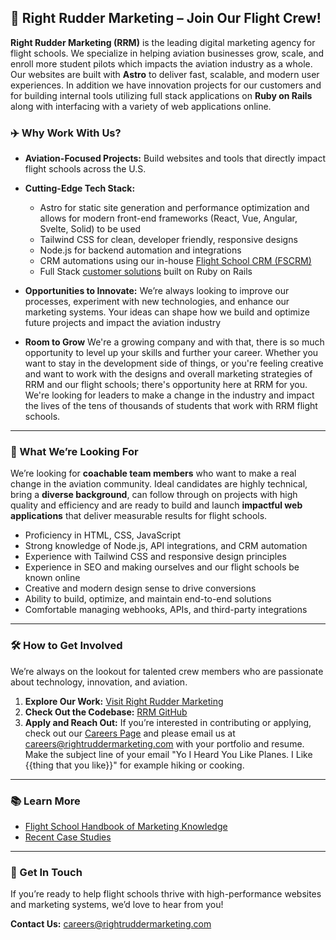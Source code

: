 ## 🚀 Right Rudder Marketing – Join Our Flight Crew!

**Right Rudder Marketing (RRM)** is the leading digital marketing agency for flight schools. We specialize in helping aviation businesses grow, scale, and enroll more student pilots which impacts the aviation industry as a whole. Our websites are built with **Astro** to deliver fast, scalable, and modern user experiences.  In addition we have innovation projects for our customers and for building internal tools utilizing full stack applications on **Ruby on Rails** along with interfacing with a variety of web applications online.

### ✈️ Why Work With Us?

- **Aviation-Focused Projects:** Build websites and tools that directly impact flight schools across the U.S.
- **Cutting-Edge Tech Stack:**  
    - Astro for static site generation and performance optimization and allows for modern front-end frameworks (React, Vue, Angular, Svelte, Solid) to be used
    - Tailwind CSS for clean, developer friendly, responsive designs  
    - Node.js for backend automation and integrations  
    - CRM automations using our in-house [Flight School CRM (FSCRM)](https://flightschoolcrm.com)
    - Full Stack [customer solutions](https://portal.rightruddermarketing.com) built on Ruby on Rails

- **Opportunities to Innovate:** We’re always looking to improve our processes, experiment with new technologies, and enhance our marketing systems. Your ideas can shape how we build and optimize future projects and impact the aviation industry

- **Room to Grow** We're a growing company and with that, there is so much opportunity to level up your skills and further your career.  Whether you want to stay in the development side of things, or you're feeling creative and want to work with the designs and overall marketing strategies of RRM and our flight schools; there's opportunity here at RRM for you.  We're looking for leaders to make a change in the industry and impact the lives of the tens of thousands of students that work with RRM flight schools.

---

### 🎯 What We’re Looking For

We’re looking for **coachable team members** who want to make a real change in the aviation community. Ideal candidates are highly technical, bring a **diverse background**, can follow through on projects with high quality and efficiency and are ready to build and launch **impactful web applications** that deliver measurable results for flight schools.

- Proficiency in HTML, CSS, JavaScript
- Strong knowledge of Node.js, API integrations, and CRM automation  
- Experience with Tailwind CSS and responsive design principles  
- Experience in SEO and making ourselves and our flight schools be known online
- Creative and modern design sense to drive conversions
- Ability to build, optimize, and maintain end-to-end solutions  
- Comfortable managing webhooks, APIs, and third-party integrations 

---

### 🛠️ How to Get Involved

We’re always on the lookout for talented crew members who are passionate about technology, innovation, and aviation.

1. **Explore Our Work:** [Visit Right Rudder Marketing](https://rightruddermarketing.com/)  
2. **Check Out the Codebase:** [RRM GitHub](https://github.com/right-rudder/)  
3. **Apply and Reach Out:** If you’re interested in contributing or applying, check out our [Careers Page](https://rightruddermarketing.com/careers) and please email us at [careers@rightruddermarketing.com](mailto:careers@rightruddermarketing.com) with your portfolio and resume.  Make the subject line of your email "Yo I Heard You Like Planes.  I Like {{thing that you like}}" for example hiking or cooking.

---

### 📚 Learn More

- [Flight School Handbook of Marketing Knowledge](https://rightruddermarketing.com/resources)  
- [Recent Case Studies](https://rightruddermarketing.com/about/testimonials)  

---

### 📧 Get In Touch

If you’re ready to help flight schools thrive with high-performance websites and marketing systems, we’d love to hear from you!  

**Contact Us:** [careers@rightruddermarketing.com](mailto:careers@rightruddermarketing.com)
